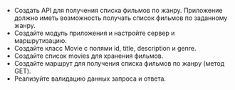 * Создать API для получения списка фильмов по жанру. Приложение должно
иметь возможность получать список фильмов по заданному жанру.
* Создайте модуль приложения и настройте сервер и маршрутизацию.
* Создайте класс Movie с полями id, title, description и genre.
* Создайте список movies для хранения фильмов.
* Создайте маршрут для получения списка фильмов по жанру (метод GET).
* Реализуйте валидацию данных запроса и ответа.